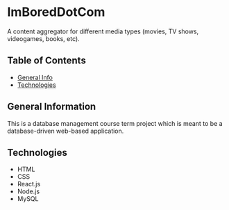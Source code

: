# ImBoredDotCom

A content aggregator for different media types (movies, TV shows, videogames, books, etc).

## Table of Contents

- [General Info](#General-Information)
- [Technologies](#Technologies)

## General Information

This is a database management course term project which is meant to be a database-driven web-based application.

## Technologies

- HTML
- CSS
- React.js
- Node.js
- MySQL
